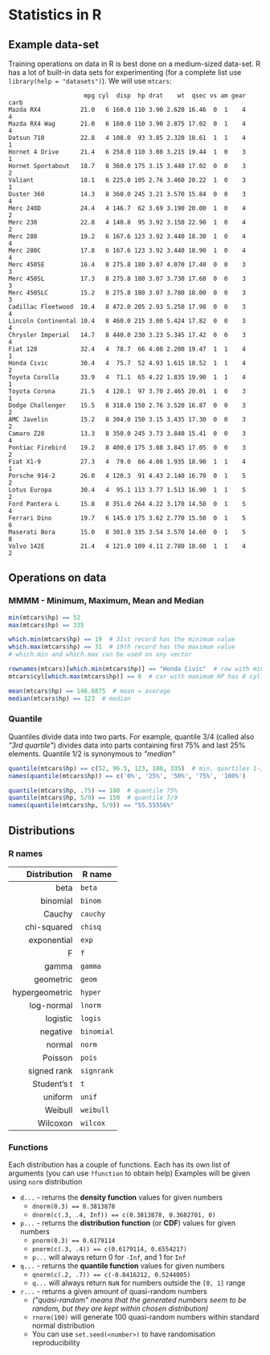 # Statistics in R
## Example data-set
Training operations on data in R is best done on a medium-sized data-set. R has a lot of built-in data sets for
experimenting (for a complete list use `library(help = "datasets")`). We will use `mtcars`:
```
                     mpg cyl  disp  hp drat    wt  qsec vs am gear carb
Mazda RX4           21.0   6 160.0 110 3.90 2.620 16.46  0  1    4    4
Mazda RX4 Wag       21.0   6 160.0 110 3.90 2.875 17.02  0  1    4    4
Datsun 710          22.8   4 108.0  93 3.85 2.320 18.61  1  1    4    1
Hornet 4 Drive      21.4   6 258.0 110 3.08 3.215 19.44  1  0    3    1
Hornet Sportabout   18.7   8 360.0 175 3.15 3.440 17.02  0  0    3    2
Valiant             18.1   6 225.0 105 2.76 3.460 20.22  1  0    3    1
Duster 360          14.3   8 360.0 245 3.21 3.570 15.84  0  0    3    4
Merc 240D           24.4   4 146.7  62 3.69 3.190 20.00  1  0    4    2
Merc 230            22.8   4 140.8  95 3.92 3.150 22.90  1  0    4    2
Merc 280            19.2   6 167.6 123 3.92 3.440 18.30  1  0    4    4
Merc 280C           17.8   6 167.6 123 3.92 3.440 18.90  1  0    4    4
Merc 450SE          16.4   8 275.8 180 3.07 4.070 17.40  0  0    3    3
Merc 450SL          17.3   8 275.8 180 3.07 3.730 17.60  0  0    3    3
Merc 450SLC         15.2   8 275.8 180 3.07 3.780 18.00  0  0    3    3
Cadillac Fleetwood  10.4   8 472.0 205 2.93 5.250 17.98  0  0    3    4
Lincoln Continental 10.4   8 460.0 215 3.00 5.424 17.82  0  0    3    4
Chrysler Imperial   14.7   8 440.0 230 3.23 5.345 17.42  0  0    3    4
Fiat 128            32.4   4  78.7  66 4.08 2.200 19.47  1  1    4    1
Honda Civic         30.4   4  75.7  52 4.93 1.615 18.52  1  1    4    2
Toyota Corolla      33.9   4  71.1  65 4.22 1.835 19.90  1  1    4    1
Toyota Corona       21.5   4 120.1  97 3.70 2.465 20.01  1  0    3    1
Dodge Challenger    15.5   8 318.0 150 2.76 3.520 16.87  0  0    3    2
AMC Javelin         15.2   8 304.0 150 3.15 3.435 17.30  0  0    3    2
Camaro Z28          13.3   8 350.0 245 3.73 3.840 15.41  0  0    3    4
Pontiac Firebird    19.2   8 400.0 175 3.08 3.845 17.05  0  0    3    2
Fiat X1-9           27.3   4  79.0  66 4.08 1.935 18.90  1  1    4    1
Porsche 914-2       26.0   4 120.3  91 4.43 2.140 16.70  0  1    5    2
Lotus Europa        30.4   4  95.1 113 3.77 1.513 16.90  1  1    5    2
Ford Pantera L      15.8   8 351.0 264 4.22 3.170 14.50  0  1    5    4
Ferrari Dino        19.7   6 145.0 175 3.62 2.770 15.50  0  1    5    6
Maserati Bora       15.0   8 301.0 335 3.54 3.570 14.60  0  1    5    8
Volvo 142E          21.4   4 121.0 109 4.11 2.780 18.60  1  1    4    2
```

## Operations on data
### MMMM - Minimum, Maximum, Mean and Median
```r
min(mtcars$hp) == 52
max(mtcars$hp) == 335

which.min(mtcars$hp) == 19  # 31st record has the minimum value
which.max(mtcars$hp) == 31  # 19th record has the maximum value
# which.min and which.max can be used on any vector

rownames(mtcars)[which.min(mtcars$hp)] == "Honda Civic"  # row with minimum HP is called Honda Civic
mtcars$cyl[which.max(mtcars$hp)] == 8  # car with maximum HP has 8 cyllinders

mean(mtcars$hp) == 146.6875  # mean = average
median(mtcars$hp) == 123  # median
```

### Quantile
Quantiles divide data into two parts. For example, quantile 3/4 (called also *"3rd quartile"*) divides data into parts
containing first 75% and last 25% elements. Quantile 1/2 is synonymous to *"median"*
```r
quantile(mtcars$hp) == c(52, 96.5, 123, 180, 335)  # min, quartiles 1-3 and max
names(quantile(mtcars$hp)) == c('0%', '25%', '50%', '75%', '100%')

quantile(mtcars$hp, .75) == 180  # quantile 75%
quantile(mtcars$hp, 5/9) == 150  # quantile 7/9
names(quantile(mtcars$hp, 5/9)) == "55.55556%"
```

## Distributions
### R names
|   Distribution | R name     |
|---------------:|------------|
|           beta | `beta`     |
|       binomial | `binom`    |
|         Cauchy | `cauchy`   |
|    chi-squared | `chisq`    |
|    exponential | `exp`      |
|              F | `f`        |
|          gamma | `gamma`    |
|      geometric | `geom`     |
| hypergeometric | `hyper`    |
|     log-normal | `lnorm`    |
|       logistic | `logis`    |
|       negative | `binomial` |
|         normal | `norm`     |
|        Poisson | `pois`     |
|    signed rank | `signrank` |
|    Student’s t | `t`        |
|        uniform | `unif`     |
|        Weibull | `weibull`  |
|       Wilcoxon | `wilcox`   |

### Functions
Each distribution has a couple of functions. Each has its own list of arguments (you can use `?function` to obtain help)
Examples will be given using `norm` distribution
* `d...` - returns the **density function** values for given numbers 
  * `dnorm(0.3) == 0.3813878`
  * `dnorm(c(.3, .4, Inf)) == c(0.3813878, 0.3682701, 0)`
* `p...` - returns the **distribution function** (or **CDF**) values for given numbers
  * `pnorm(0.3) == 0.6179114`
  * `pnorm(c(.3, .4)) == c(0.6179114, 0.6554217)`
  * `p...` will always return 0 for `-Inf`, and 1 for `Inf`
* `q...` - returns the **quantile function** values for given numbers
  * `qnorm(c(.2, .7)) == c(-0.8416212, 0.5244005)`
  * `q...` will always return `NaN` for numbers outside the `[0, 1]` range
* `r...` - returns a given amount of quasi-random numbers
  * *("quasi-random" means that the generated numbers seem to be random, but they are kept within chosen distribution)*
  * `rnorm(100)` will generate 100 quasi-random numbers within standard normal distribution
  * You can use `set.seed(<number>)` to have randomisation reproducibility

